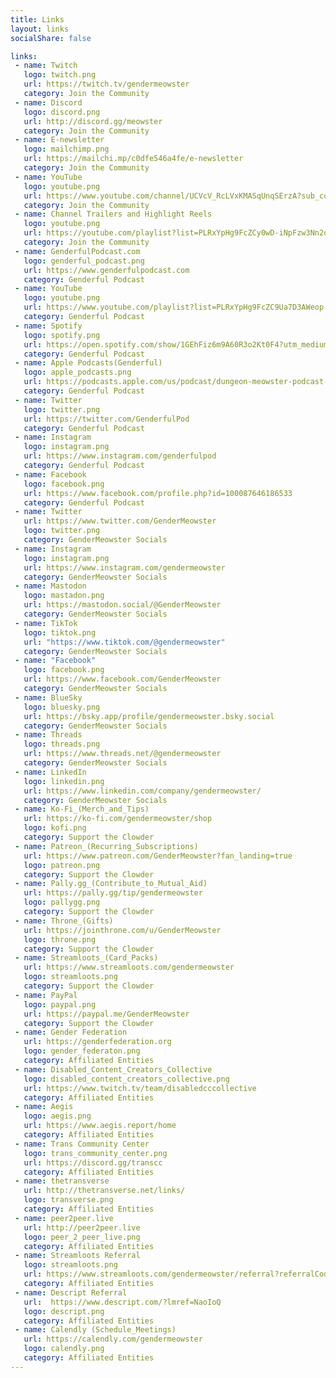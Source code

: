 ```yaml
---
title: Links
layout: links
socialShare: false

links:
 - name: Twitch
   logo: twitch.png
   url: https://twitch.tv/gendermeowster
   category: Join the Community 
 - name: Discord
   logo: discord.png
   url: http://discord.gg/meowster
   category: Join the Community 
 - name: E-newsletter
   logo: mailchimp.png
   url: https://mailchi.mp/c0dfe546a4fe/e-newsletter
   category: Join the Community
 - name: YouTube
   logo: youtube.png
   url: https://www.youtube.com/channel/UCVcV_RcLVxKMASqUnqSErzA?sub_confirmation=1
   category: Join the Community
 - name: Channel Trailers and Highlight Reels
   logo: youtube.png
   url: https://youtube.com/playlist?list=PLRxYpHg9FcZCy0wD-iNpFzw3Nn2qMmc8q
   category: Join the Community
 - name: GenderfulPodcast.com
   logo: genderful_podcast.png
   url: https://www.genderfulpodcast.com
   category: Genderful Podcast
 - name: YouTube
   logo: youtube.png
   url: https://www.youtube.com/playlist?list=PLRxYpHg9FcZC9Ua7D3AWeop-IkuDxAs9c
   category: Genderful Podcast
 - name: Spotify
   logo: spotify.png
   url: https://open.spotify.com/show/1GEhFiz6m9A60R3o2Kt0F4?utm_medium=share&utm_source=linktree
   category: Genderful Podcast
 - name: Apple Podcasts(Genderful)
   logo: apple_podcasts.png
   url: https://podcasts.apple.com/us/podcast/dungeon-meowster-podcast-network/id1533080603
   category: Genderful Podcast
 - name: Twitter
   logo: twitter.png
   url: https://twitter.com/GenderfulPod
   category: Genderful Podcast
 - name: Instagram
   logo: instagram.png
   url: https://www.instagram.com/genderfulpod
   category: Genderful Podcast
 - name: Facebook
   logo: facebook.png
   url: https://www.facebook.com/profile.php?id=100087646186533
   category: Genderful Podcast
 - name: Twitter
   url: https://www.twitter.com/GenderMeowster
   logo: twitter.png
   category: GenderMeowster Socials
 - name: Instagram
   logo: instagram.png
   url: https://www.instagram.com/gendermeowster
   category: GenderMeowster Socials
 - name: Mastodon
   logo: mastadon.png
   url: https://mastodon.social/@GenderMeowster
   category: GenderMeowster Socials
 - name: TikTok
   logo: tiktok.png
   url: "https://www.tiktok.com/@gendermeowster"
   category: GenderMeowster Socials
 - name: "Facebook"
   logo: facebook.png
   url: https://www.facebook.com/GenderMeowster
   category: GenderMeowster Socials
 - name: BlueSky
   logo: bluesky.png
   url: https://bsky.app/profile/gendermeowster.bsky.social
   category: GenderMeowster Socials
 - name: Threads
   logo: threads.png
   url: https://www.threads.net/@gendermeowster
   category: GenderMeowster Socials
 - name: LinkedIn
   logo: linkedin.png
   url: https://www.linkedin.com/company/gendermeowster/
   category: GenderMeowster Socials
 - name: Ko-Fi_(Merch_and_Tips)
   url: https://ko-fi.com/gendermeowster/shop
   logo: kofi.png
   category: Support the Clowder
 - name: Patreon_(Recurring_Subscriptions)
   url: https://www.patreon.com/GenderMeowster?fan_landing=true
   logo: patreon.png
   category: Support the Clowder
 - name: Pally.gg_(Contribute_to_Mutual_Aid)
   url: https://pally.gg/tip/gendermeowster
   logo: pallygg.png
   category: Support the Clowder
 - name: Throne_(Gifts)
   url: https://jointhrone.com/u/GenderMeowster
   logo: throne.png
   category: Support the Clowder
 - name: Streamloots_(Card_Packs)
   url: https://www.streamloots.com/gendermeowster
   logo: streamloots.png
   category: Support the Clowder
 - name: PayPal
   logo: paypal.png
   url: https://paypal.me/GenderMeowster
   category: Support the Clowder
 - name: Gender Federation
   url: https://genderfederation.org
   logo: gender_federaton.png
   category: Affiliated Entities
 - name: Disabled_Content_Creators_Collective
   logo: disabled_content_creators_collective.png
   url: https://www.twitch.tv/team/disabledcccollective
   category: Affiliated Entities
 - name: Aegis
   logo: aegis.png
   url: https://www.aegis.report/home
   category: Affiliated Entities
 - name: Trans Community Center
   logo: trans_community_center.png
   url: https://discord.gg/transcc
   category: Affiliated Entities
 - name: thetransverse
   url: http://thetransverse.net/links/
   logo: transverse.png
   category: Affiliated Entities
 - name: peer2peer.live
   url: http://peer2peer.live
   logo: peer_2_peer_live.png
   category: Affiliated Entities
 - name: Streamloots Referral
   logo: streamloots.png
   url: https://www.streamloots.com/gendermeowster/referral?referralCode=gendermeowster
   category: Affiliated Entities
 - name: Descript Referral
   url:  https://www.descript.com/?lmref=NaoIoQ
   logo: descript.png
   category: Affiliated Entities
 - name: Calendly (Schedule_Meetings)
   url: https://calendly.com/gendermeowster
   logo: calendly.png
   category: Affiliated Entities
---
```






